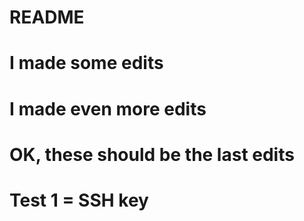 # README #
# I made some edits #
# I made even more edits #
# OK, these should be the last edits #
# Test 1 = SSH key #